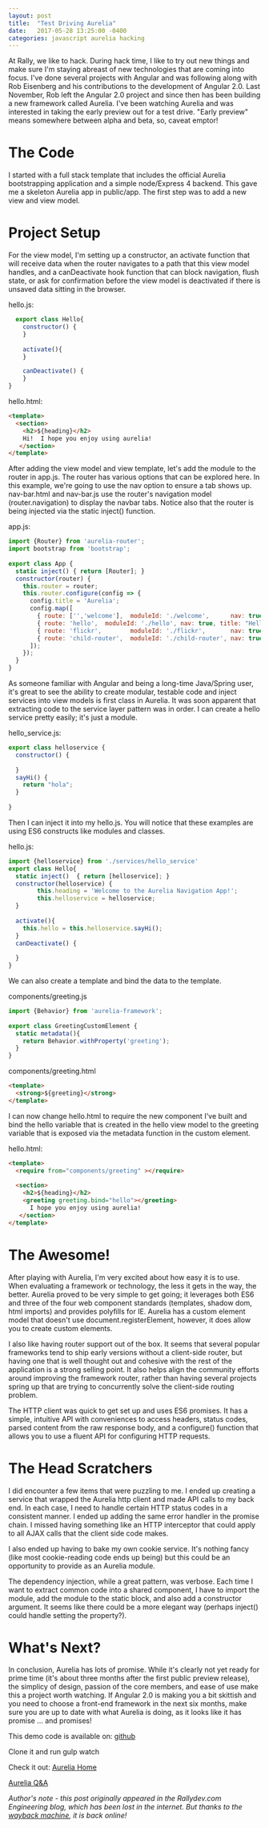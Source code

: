 ```yaml
---
layout: post
title:  "Test Driving Aurelia"
date:   2017-05-28 13:25:00 -0400
categories: javascript aurelia hacking
---
```



At Rally, we like to hack. During hack time, I like to try out new things and make sure I'm staying abreast of new technologies that are coming into focus. I've done several projects with Angular and was following along with Rob Eisenberg and his contributions to the development of Angular 2.0. Last November, Rob left the Angular 2.0 project and since then has been building a new framework called Aurelia. I've been watching Aurelia and was interested in taking the early preview out for a test drive. "Early preview" means somewhere between alpha and beta, so, caveat emptor!
# The Code

I started with a full stack template that includes the official Aurelia bootstrapping application and a simple node/Express 4 backend. This gave me a skeleton Aurelia app in public/app. The first step was to add a new view and view model.

# Project Setup

For the view model, I'm setting up a constructor, an activate function that will receive data when the router navigates to a path that this view model handles, and a canDeactivate hook function that can block navigation, flush state, or ask for confirmation before the view model is deactivated if there is unsaved data sitting in the browser.

hello.js:
````javascript
  export class Hello{
    constructor() {
    }
 
    activate(){
    }

    canDeactivate() {
    }
}  
````

hello.html:
````html
<template>
  <section>
    <h2>${heading}</h2>
    Hi!  I hope you enjoy using aurelia!
   </section>
</template>
````

After adding the view model and view template, let's add the module to the router in app.js. The router has various options that can be explored here. In this example, we're going to use the nav option to ensure a tab shows up. nav-bar.html and nav-bar.js use the router's navigation model (router.navigation) to display the navbar tabs. Notice also that the router is being injected via the static inject() function.

app.js:

````javascript
import {Router} from 'aurelia-router';
import bootstrap from 'bootstrap';
 
export class App {
  static inject() { return [Router]; }
  constructor(router) {
    this.router = router;
    this.router.configure(config => {
      config.title = 'Aurelia';
      config.map([
        { route: ['','welcome'],  moduleId: './welcome',      nav: true, title:'Welcome' },
        { route: 'hello',  moduleId: './hello', nav: true, title: "Hello world!" },
        { route: 'flickr',        moduleId: './flickr',       nav: true },
        { route: 'child-router',  moduleId: './child-router', nav: true, title:'Child Router' }
      ]);
    });
  }
}
````

 

As someone familiar with Angular and being a long-time Java/Spring user, it's great to see the ability to create modular, testable code and inject services into view models is first class in Aurelia. It was soon apparent that extracting code to the service layer pattern was in order. I can create a hello service pretty easily; it's just a module.

hello_service.js:

````javascript
export class helloservice {
  constructor() {
 
  }
  sayHi() {
    return "hola";
  }
 
}
````

Then I can inject it into my hello.js. You will notice that these examples are using ES6 constructs like modules and classes.

hello.js:
````javascript
import {helloservice} from './services/hello_service'
export class Hello{
  static inject()  { return [helloservice]; }
  constructor(helloservice) {
        this.heading = 'Welcome to the Aurelia Navigation App!';
        this.helloservice = helloservice;
  }
 
  activate(){
    this.hello = this.helloservice.sayHi();
  }
  canDeactivate() {
 
  }
}
````
We can also create a template and bind the data to the template.

components/greeting.js
````javascript
import {Behavior} from 'aurelia-framework';
 
export class GreetingCustomElement {
  static metadata(){
    return Behavior.withProperty('greeting');
  }
}
````
components/greeting.html
````html
<template>
  <strong>${greeting}</strong>
</template>
````

I can now change hello.html to require the new component I've built and bind the hello variable that is created in the hello view model to the greeting variable that is exposed via the metadata function in the custom element.

hello.html:
````html
<template>
  <require from="components/greeting" ></require>
 
  <section>
    <h2>${heading}</h2>
    <greeting greeting.bind="hello"></greeting>
      I hope you enjoy using aurelia!
   </section>
</template>
````

# The Awesome!

After playing with Aurelia, I'm very excited about how easy it is to use. When evaluating a framework or technology, the less it gets in the way, the better. Aurelia proved to be very simple to get going; it leverages both ES6 and three of the four web component standards (templates, shadow dom, html imports) and provides polyfills for IE. Aurelia has a custom element model that doesn't use document.registerElement, however, it does allow you to create custom elements.

I also like having router support out of the box. It seems that several popular frameworks tend to ship early versions without a client-side router, but having one that is well thought out and cohesive with the rest of the application is a strong selling point. It also helps align the community efforts around improving the framework router, rather than having several projects spring up that are trying to concurrently solve the client-side routing problem.

The HTTP client was quick to get set up and uses ES6 promises. It has a simple, intuitive API with conveniences to access headers, status codes, parsed content from the raw response body, and a configure() function that allows you to use a fluent API for configuring HTTP requests.

# The Head Scratchers

I did encounter a few items that were puzzling to me. I ended up creating a service that wrapped the Aurelia http client and made API calls to my back end. In each case, I need to handle certain HTTP status codes in a consistent manner. I ended up adding the same error handler in the promise chain. I missed having something like an HTTP interceptor that could apply to all AJAX calls that the client side code makes.

I also ended up having to bake my own cookie service. It's nothing fancy (like most cookie-reading code ends up being) but this could be an opportunity to provide as an Aurelia module.

The dependency injection, while a great pattern, was verbose. Each time I want to extract common code into a shared component, I have to import the module, add the module to the static block, and also add a constructor argument. It seems like there could be a more elegant way (perhaps inject() could handle setting the property?).

# What's Next?

In conclusion, Aurelia has lots of promise. While it's clearly not yet ready for prime time (it's about three months after the first public preview release), the simplicy of design, passion of the core members, and ease of use make this a project worth watching. If Angular 2.0 is making you a bit skittish and you need to choose a front-end framework in the next six months, make sure you are up to date with what Aurelia is doing, as it looks like it has promise ... and promises!

This demo code is available on: [github](https://github.com/RallySoftware/aurelia-hack)

Clone it and run gulp watch

Check it out: [Aurelia Home](http://aurelia.io/)

[Aurelia Q&A](http://eisenbergeffect.bluespire.com/aurelia-qa/)

*Author's note - this post originally appeared in the Rallydev.com Engineering blog, which has been lost in the internet.  But thanks to the [wayback machine](https://web.archive.org), it is back online!*
